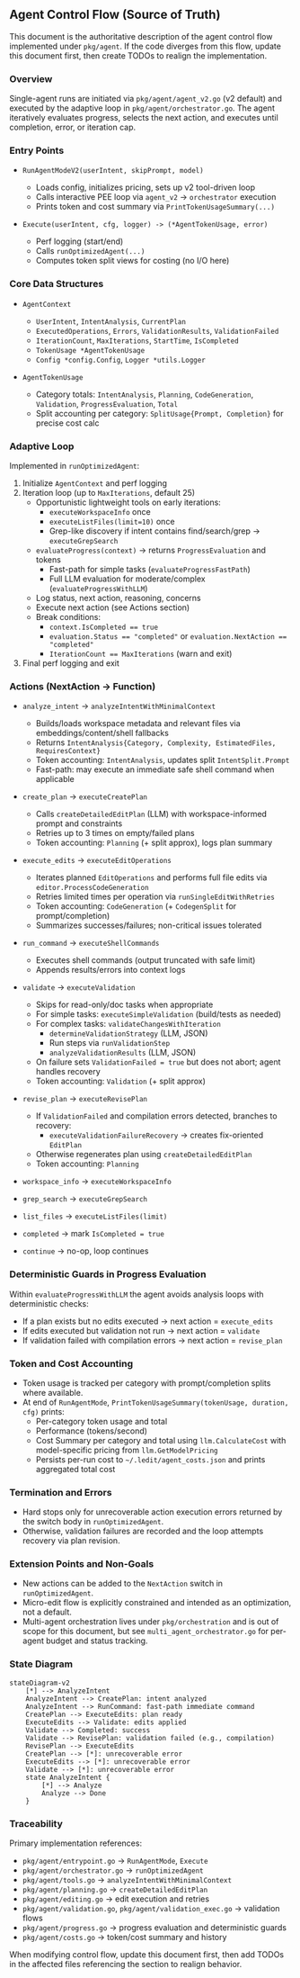 ## Agent Control Flow (Source of Truth)

This document is the authoritative description of the agent control flow implemented under `pkg/agent`. If the code diverges from this flow, update this document first, then create TODOs to realign the implementation.

### Overview

Single-agent runs are initiated via `pkg/agent/agent_v2.go` (v2 default) and executed by the adaptive loop in `pkg/agent/orchestrator.go`. The agent iteratively evaluates progress, selects the next action, and executes until completion, error, or iteration cap.

### Entry Points

- `RunAgentModeV2(userIntent, skipPrompt, model)`
  - Loads config, initializes pricing, sets up v2 tool-driven loop
  - Calls interactive PEE loop via `agent_v2` → `orchestrator` execution
  - Prints token and cost summary via `PrintTokenUsageSummary(...)`

- `Execute(userIntent, cfg, logger) -> (*AgentTokenUsage, error)`
  - Perf logging (start/end)
  - Calls `runOptimizedAgent(...)`
  - Computes token split views for costing (no I/O here)

### Core Data Structures

- `AgentContext`
  - `UserIntent`, `IntentAnalysis`, `CurrentPlan`
  - `ExecutedOperations`, `Errors`, `ValidationResults`, `ValidationFailed`
  - `IterationCount`, `MaxIterations`, `StartTime`, `IsCompleted`
  - `TokenUsage *AgentTokenUsage`
  - `Config *config.Config`, `Logger *utils.Logger`

- `AgentTokenUsage`
  - Category totals: `IntentAnalysis`, `Planning`, `CodeGeneration`, `Validation`, `ProgressEvaluation`, `Total`
  - Split accounting per category: `SplitUsage{Prompt, Completion}` for precise cost calc

### Adaptive Loop

Implemented in `runOptimizedAgent`:
1. Initialize `AgentContext` and perf logging
2. Iteration loop (up to `MaxIterations`, default 25)
   - Opportunistic lightweight tools on early iterations:
     - `executeWorkspaceInfo` once
     - `executeListFiles(limit=10)` once
     - Grep-like discovery if intent contains find/search/grep -> `executeGrepSearch`
   - `evaluateProgress(context)` → returns `ProgressEvaluation` and tokens
     - Fast-path for simple tasks (`evaluateProgressFastPath`)
     - Full LLM evaluation for moderate/complex (`evaluateProgressWithLLM`)
   - Log status, next action, reasoning, concerns
   - Execute next action (see Actions section)
   - Break conditions:
     - `context.IsCompleted == true`
     - `evaluation.Status == "completed"` or `evaluation.NextAction == "completed"`
     - `IterationCount == MaxIterations` (warn and exit)
3. Final perf logging and exit

### Actions (NextAction → Function)

- `analyze_intent` → `analyzeIntentWithMinimalContext`
  - Builds/loads workspace metadata and relevant files via embeddings/content/shell fallbacks
  - Returns `IntentAnalysis{Category, Complexity, EstimatedFiles, RequiresContext}`
  - Token accounting: `IntentAnalysis`, updates split `IntentSplit.Prompt`
  - Fast-path: may execute an immediate safe shell command when applicable

- `create_plan` → `executeCreatePlan`
  - Calls `createDetailedEditPlan` (LLM) with workspace-informed prompt and constraints
  - Retries up to 3 times on empty/failed plans
  - Token accounting: `Planning` (+ split approx), logs plan summary

- `execute_edits` → `executeEditOperations`
  - Iterates planned `EditOperations` and performs full file edits via `editor.ProcessCodeGeneration`
  - Retries limited times per operation via `runSingleEditWithRetries`
  - Token accounting: `CodeGeneration` (+ `CodegenSplit` for prompt/completion)
  - Summarizes successes/failures; non-critical issues tolerated

- `run_command` → `executeShellCommands`
  - Executes shell commands (output truncated with safe limit)
  - Appends results/errors into context logs

- `validate` → `executeValidation`
  - Skips for read-only/doc tasks when appropriate
  - For simple tasks: `executeSimpleValidation` (build/tests as needed)
  - For complex tasks: `validateChangesWithIteration`
    - `determineValidationStrategy` (LLM, JSON)
    - Run steps via `runValidationStep`
    - `analyzeValidationResults` (LLM, JSON)
  - On failure sets `ValidationFailed = true` but does not abort; agent handles recovery
  - Token accounting: `Validation` (+ split approx)

- `revise_plan` → `executeRevisePlan`
  - If `ValidationFailed` and compilation errors detected, branches to recovery:
    - `executeValidationFailureRecovery` → creates fix-oriented `EditPlan`
  - Otherwise regenerates plan using `createDetailedEditPlan`
  - Token accounting: `Planning`

- `workspace_info` → `executeWorkspaceInfo`
- `grep_search` → `executeGrepSearch`
- `list_files` → `executeListFiles(limit)`

- `completed` → mark `IsCompleted = true`
- `continue` → no-op, loop continues

### Deterministic Guards in Progress Evaluation

Within `evaluateProgressWithLLM` the agent avoids analysis loops with deterministic checks:
- If a plan exists but no edits executed → next action = `execute_edits`
- If edits executed but validation not run → next action = `validate`
- If validation failed with compilation errors → next action = `revise_plan`

### Token and Cost Accounting

- Token usage is tracked per category with prompt/completion splits where available.
- At end of `RunAgentMode`, `PrintTokenUsageSummary(tokenUsage, duration, cfg)` prints:
  - Per-category token usage and total
  - Performance (tokens/second)
  - Cost Summary per category and total using `llm.CalculateCost` with model-specific pricing from `llm.GetModelPricing`
  - Persists per-run cost to `~/.ledit/agent_costs.json` and prints aggregated total cost

### Termination and Errors

- Hard stops only for unrecoverable action execution errors returned by the switch body in `runOptimizedAgent`.
- Otherwise, validation failures are recorded and the loop attempts recovery via plan revision.

### Extension Points and Non-Goals

- New actions can be added to the `NextAction` switch in `runOptimizedAgent`.
- Micro-edit flow is explicitly constrained and intended as an optimization, not a default.
- Multi-agent orchestration lives under `pkg/orchestration` and is out of scope for this document, but see `multi_agent_orchestrator.go` for per-agent budget and status tracking.

### State Diagram

```mermaid
stateDiagram-v2
    [*] --> AnalyzeIntent
    AnalyzeIntent --> CreatePlan: intent analyzed
    AnalyzeIntent --> RunCommand: fast-path immediate command
    CreatePlan --> ExecuteEdits: plan ready
    ExecuteEdits --> Validate: edits applied
    Validate --> Completed: success
    Validate --> RevisePlan: validation failed (e.g., compilation)
    RevisePlan --> ExecuteEdits
    CreatePlan --> [*]: unrecoverable error
    ExecuteEdits --> [*]: unrecoverable error
    Validate --> [*]: unrecoverable error
    state AnalyzeIntent {
        [*] --> Analyze
        Analyze --> Done
    }
```

### Traceability

Primary implementation references:
- `pkg/agent/entrypoint.go` → `RunAgentMode`, `Execute`
- `pkg/agent/orchestrator.go` → `runOptimizedAgent`
- `pkg/agent/tools.go` → `analyzeIntentWithMinimalContext`
- `pkg/agent/planning.go` → `createDetailedEditPlan`
- `pkg/agent/editing.go` → edit execution and retries
- `pkg/agent/validation.go`, `pkg/agent/validation_exec.go` → validation flows
- `pkg/agent/progress.go` → progress evaluation and deterministic guards
- `pkg/agent/costs.go` → token/cost summary and history

When modifying control flow, update this document first, then add TODOs in the affected files referencing the section to realign behavior.


